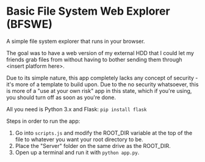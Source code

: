 # Basic File System Web Explorer (BFSWE)

A simple file system explorer that runs in your browser.

The goal was to have a web version of my external HDD that I could let my friends grab files from without having to bother sending them through \<insert platform here>.

Due to its simple nature, this app completely lacks any concept of security - it's more of a template to build upon.
Due to the no security whatsoever, this is more of a "use at your own risk" app in this state, which if you're using, you should turn off as soon as you're done.

All you need is Python 3.x and Flask:
`pip install flask`

Steps in order to run the app:
1) Go into `scripts.js` and modify the ROOT_DIR variable at the top of the file to whatever you want your root directory to be.
2) Place the "Server" folder on the same drive as the ROOT_DIR.
3) Open up a terminal and run it with `python app.py`.
